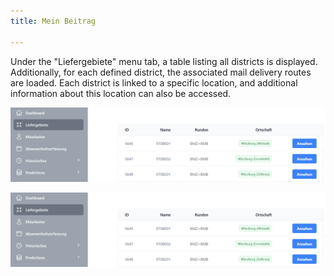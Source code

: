 ```yaml
---
title: Mein Beitrag

---
```


Under the "Liefergebiete" menu tab, a table listing all districts is displayed. Additionally, for each defined district, the associated mail delivery routes are loaded. Each district is linked to a specific location, and additional information about this location can also be accessed.

<img src="assets/liefergebiete.png" alt="Districts" style="max-width:100%;">

![Mitarbeiter](assets/liefergebiete.png)